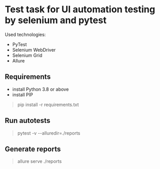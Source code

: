 # Test task for UI automation testing by selenium and pytest

Used technologies:

- PyTest
- Selenium WebDriver
- Selenium Grid
- Allure

## Requirements
- install Python 3.8 or above
- install PIP
> pip install -r requirements.txt
## Run autotests
> pytest -v --alluredir=./reports
## Generate reports
> allure serve ./reports